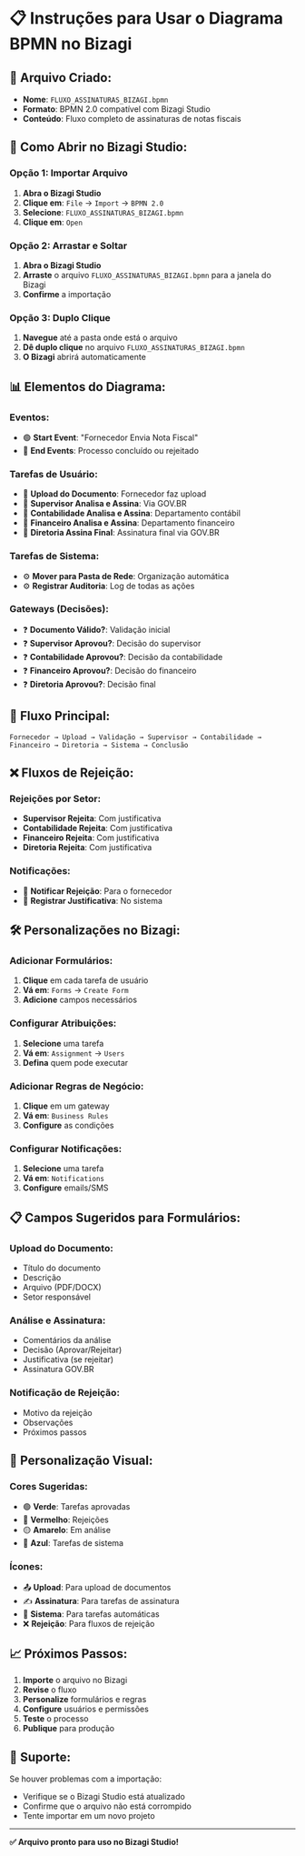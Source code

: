 # 📋 Instruções para Usar o Diagrama BPMN no Bizagi

## 🎯 **Arquivo Criado:**
- **Nome**: `FLUXO_ASSINATURAS_BIZAGI.bpmn`
- **Formato**: BPMN 2.0 compatível com Bizagi Studio
- **Conteúdo**: Fluxo completo de assinaturas de notas fiscais

## 🚀 **Como Abrir no Bizagi Studio:**

### **Opção 1: Importar Arquivo**
1. **Abra o Bizagi Studio**
2. **Clique em**: `File` → `Import` → `BPMN 2.0`
3. **Selecione**: `FLUXO_ASSINATURAS_BIZAGI.bpmn`
4. **Clique em**: `Open`

### **Opção 2: Arrastar e Soltar**
1. **Abra o Bizagi Studio**
2. **Arraste** o arquivo `FLUXO_ASSINATURAS_BIZAGI.bpmn` para a janela do Bizagi
3. **Confirme** a importação

### **Opção 3: Duplo Clique**
1. **Navegue** até a pasta onde está o arquivo
2. **Dê duplo clique** no arquivo `FLUXO_ASSINATURAS_BIZAGI.bpmn`
3. **O Bizagi** abrirá automaticamente

## 📊 **Elementos do Diagrama:**

### **Eventos:**
- 🟢 **Start Event**: "Fornecedor Envia Nota Fiscal"
- 🔴 **End Events**: Processo concluído ou rejeitado

### **Tarefas de Usuário:**
- 👤 **Upload do Documento**: Fornecedor faz upload
- 👤 **Supervisor Analisa e Assina**: Via GOV.BR
- 👤 **Contabilidade Analisa e Assina**: Departamento contábil
- 👤 **Financeiro Analisa e Assina**: Departamento financeiro
- 👤 **Diretoria Assina Final**: Assinatura final via GOV.BR

### **Tarefas de Sistema:**
- ⚙️ **Mover para Pasta de Rede**: Organização automática
- ⚙️ **Registrar Auditoria**: Log de todas as ações

### **Gateways (Decisões):**
- ❓ **Documento Válido?**: Validação inicial
- ❓ **Supervisor Aprovou?**: Decisão do supervisor
- ❓ **Contabilidade Aprovou?**: Decisão da contabilidade
- ❓ **Financeiro Aprovou?**: Decisão do financeiro
- ❓ **Diretoria Aprovou?**: Decisão final

## 🔄 **Fluxo Principal:**

```
Fornecedor → Upload → Validação → Supervisor → Contabilidade → Financeiro → Diretoria → Sistema → Conclusão
```

## ❌ **Fluxos de Rejeição:**

### **Rejeições por Setor:**
- **Supervisor Rejeita**: Com justificativa
- **Contabilidade Rejeita**: Com justificativa
- **Financeiro Rejeita**: Com justificativa
- **Diretoria Rejeita**: Com justificativa

### **Notificações:**
- 📧 **Notificar Rejeição**: Para o fornecedor
- 📝 **Registrar Justificativa**: No sistema

## 🛠️ **Personalizações no Bizagi:**

### **Adicionar Formulários:**
1. **Clique** em cada tarefa de usuário
2. **Vá em**: `Forms` → `Create Form`
3. **Adicione** campos necessários

### **Configurar Atribuições:**
1. **Selecione** uma tarefa
2. **Vá em**: `Assignment` → `Users`
3. **Defina** quem pode executar

### **Adicionar Regras de Negócio:**
1. **Clique** em um gateway
2. **Vá em**: `Business Rules`
3. **Configure** as condições

### **Configurar Notificações:**
1. **Selecione** uma tarefa
2. **Vá em**: `Notifications`
3. **Configure** emails/SMS

## 📋 **Campos Sugeridos para Formulários:**

### **Upload do Documento:**
- Título do documento
- Descrição
- Arquivo (PDF/DOCX)
- Setor responsável

### **Análise e Assinatura:**
- Comentários da análise
- Decisão (Aprovar/Rejeitar)
- Justificativa (se rejeitar)
- Assinatura GOV.BR

### **Notificação de Rejeição:**
- Motivo da rejeição
- Observações
- Próximos passos

## 🎨 **Personalização Visual:**

### **Cores Sugeridas:**
- 🟢 **Verde**: Tarefas aprovadas
- 🔴 **Vermelho**: Rejeições
- 🟡 **Amarelo**: Em análise
- 🔵 **Azul**: Tarefas de sistema

### **Ícones:**
- 📤 **Upload**: Para upload de documentos
- ✍️ **Assinatura**: Para tarefas de assinatura
- 📁 **Sistema**: Para tarefas automáticas
- ❌ **Rejeição**: Para fluxos de rejeição

## 📈 **Próximos Passos:**

1. **Importe** o arquivo no Bizagi
2. **Revise** o fluxo
3. **Personalize** formulários e regras
4. **Configure** usuários e permissões
5. **Teste** o processo
6. **Publique** para produção

## 🔧 **Suporte:**

Se houver problemas com a importação:
- Verifique se o Bizagi Studio está atualizado
- Confirme que o arquivo não está corrompido
- Tente importar em um novo projeto

---

**✅ Arquivo pronto para uso no Bizagi Studio!**
